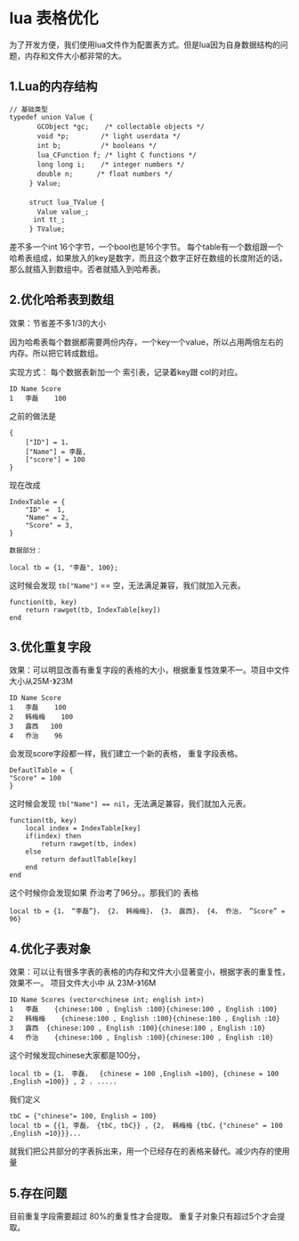 # lua 表格优化

为了开发方便，我们使用lua文件作为配置表方式。但是lua因为自身数据结构的问题，内存和文件大小都非常的大。

## 1.Lua的内存结构
```
// 基础类型
typedef union Value {
　　　  GCObject *gc;    /* collectable objects */
　　　  void *p;        /* light userdata */
　　　  int b;          /* booleans */
　　　  lua_CFunction f; /* light C functions */
　　　  long long i;    /* integer numbers */
　　　  double n;      /* float numbers */
　　　} Value;
　　　
　　　struct lua_TValue {
　　　  Value value_;
      int tt_;
　　　} TValue;
```
差不多一个int 16个字节，一个bool也是16个字节。
每个table有一个数组跟一个哈希表组成，如果放入的key是数字，而且这个数字正好在数组的长度附近的话，那么就插入到数组中。否者就插入到哈希表。

## 2.优化哈希表到数组

效果：节省差不多1/3的大小

因为哈希表每个数据都需要两份内存，一个key一个value，所以占用两倍左右的内存。所以把它转成数组。

实现方式： 每个数据表新加一个 索引表，记录着key跟 col的对应。

```
ID Name Score
1   李磊    100
```

之前的做法是 
```
{
    ["ID"] = 1，
    ["Name"] = 李磊,
    ["score"] = 100
}
```
现在改成
```
IndexTable = {
    "ID" =  1,
    "Name" = 2,
    "Score" = 3,
}

数据部分：

local tb = {1, "李磊", 100};
```

这时候会发现 `tb["Name"]` == 空，无法满足兼容，我们就加入元表。

```
function(tb, key)
    return rawget(tb, IndexTable[key])
end
```

## 3.优化重复字段
效果：可以明显改善有重复字段的表格的大小，根据重复性效果不一。项目中文件大小从25M-》23M

```
ID Name Score
1   李磊    100
2   韩梅梅    100
3   露西   100
4   乔治    96
```

会发现score字段都一样，我们建立一个新的表格， 重复字段表格。

```
DefautlTable = {
"Score" = 100
}
```

这时候会发现 `tb["Name"] == nil`，无法满足兼容，我们就加入元表。

```
function(tb, key)
    local index = IndexTable[key]
    if(index) then
        return rawget(tb, index)
    else
        return defautlTable[key]
    end
end
```

这个时候你会发现如果 乔治考了96分。。那我们的 表格
```
local tb = {1， “李磊”}， {2， 韩梅梅}， {3， 露西}， {4， 乔治， ”Score” = 96}
```

## 4.优化子表对象

效果：可以让有很多字表的表格的内存和文件大小显著变小，根据字表的重复性，效果不一。 项目文件大小中 从 23M-》16M

```
ID Name Scores (vector<chinese int; english int>)
1   李磊    {chinese:100 , English :100}{chinese:100 , English :100}
2   韩梅梅    {chinese:100 , English :100}{chinese:100 , English :10}
3   露西  {chinese:100 , English :100}{chinese:100 , English :10}
4   乔治    {chinese:100 , English :100}{chinese:100 , English :10}
```

这个时候发现chinese大家都是100分，

```
local tb = {1， 李磊，  {chinese = 100 ,English =100}, {chinese = 100 ,English =100}} , 2 . .....
```
我们定义
```
tbC = {"chinese"= 100, English = 100}
local tb = {{1, 李磊， {tbC, tbC}} , {2,  韩梅梅 {tbC，{"chinese" = 100 ,English =10}}}...
```

就我们把公共部分的字表拆出来，用一个已经存在的表格来替代。减少内存的使用量

## 5.存在问题
目前重复字段需要超过 80%的重复性才会提取。 重复子对象只有超过5个才会提取。


